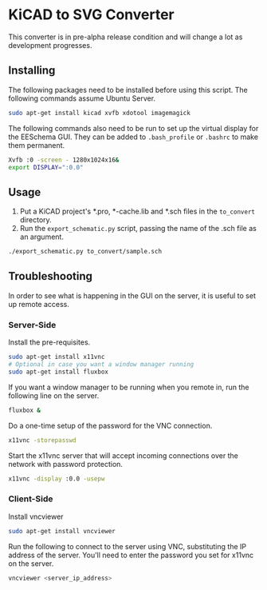 # KiCAD to SVG Converter

This converter is in pre-alpha release condition and will change a lot as development progresses.

## Installing

The following packages need to be installed before using this script. The following commands assume Ubuntu Server.

```bash
sudo apt-get install kicad xvfb xdotool imagemagick
```

The following commands also need to be run to set up the virtual display for the EESchema GUI. They can be added to `.bash_profile` or `.bashrc` to make them permanent.

```bash
Xvfb :0 -screen - 1280x1024x16&
export DISPLAY=":0.0"
```

## Usage

1. Put a KiCAD project's *.pro, *-cache.lib and *.sch files in the `to_convert` directory.
2. Run the `export_schematic.py` script, passing the name of the .sch file as an argument.

```bash
./export_schematic.py to_convert/sample.sch
```

## Troubleshooting

In order to see what is happening in the GUI on the server, it is useful to set up remote access.

### Server-Side

Install the pre-requisites.
```bash
sudo apt-get install x11vnc
# Optional in case you want a window manager running
sudo apt-get install fluxbox
```
If you want a window manager to be running when you remote in, run the following line on the server.
```bash
fluxbox &
```
Do a one-time setup of the password for the VNC connection.
```bash
x11vnc -storepasswd
```
Start the x11vnc server that will accept incoming connections over the network with password protection.
```bash
x11vnc -display :0.0 -usepw
```

### Client-Side

Install vncviewer
```bash
sudo apt-get install vncviewer
```
Run the following to connect to the server using VNC, substituting the IP address of the server. You'll need to enter the password you set for x11vnc on the server.
```bash
vncviewer <server_ip_address>
```
